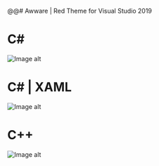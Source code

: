 @@# Awware | Red Theme for Visual Studio 2019

# C#
![Image alt](imgs/NETcode.png)

# C# | XAML
![Image alt](imgs/XAMLcode.png)

# C++
![Image alt](imgs/CPPcode.png)
